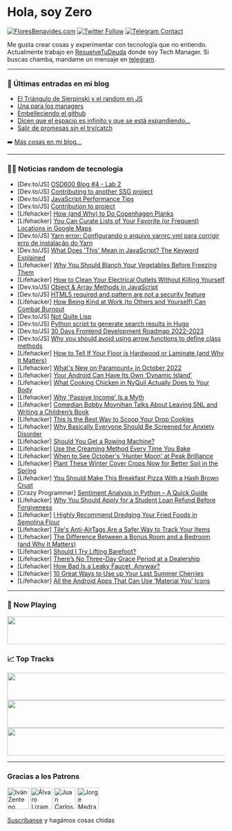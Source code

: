 # Hola, soy Zero

[![FloresBenavides.com](https://img.shields.io/website?down_message=oops&label=MiBlog&style=for-the-badge&up_message=online&url=https%3A%2F%2Ffloresbenavides.com)](https://floresbenavides.com) [![Twitter Follow](https://img.shields.io/twitter/follow/ZeroDragon?color=%231DA1F2&label=Follow&logo=twitter&logoColor=ffffff&style=for-the-badge)](https://twitter.com/zerodragon) [![Telegram Contact](https://img.shields.io/badge/escr%C3%ADbeme-ZeroDragon-%2326A5E4?style=for-the-badge&logo=telegram)](https://t.me/zerodragon)

Me gusta crear cosas y experimentar con tecnología que no entiendo.
Actualmente trabajo en [ResuelveTuDeuda](http://github.com/resuelve) donde soy Tech Manager.
Si buscas chamba, mandame un mensaje en [telegram](https://t.me/zerodragon).

---

### 📕 Últimas entradas en mi blog
<!-- BLOG-POST-LIST:START -->
- [El Triángulo de Sierpinski y el random en JS](https://floresbenavides.com/el-triangulo-de-sierpinski-y-el-random-en-js/)
- [Una para los managers](https://floresbenavides.com/una-para-los-managers/)
- [Embelleciendo el github](https://floresbenavides.com/embelleciendo-el-github/)
- [Dicen que el espacio es infinito y que se está expandiendo…](https://floresbenavides.com/dicen-que-el-espacio-es-infinito-y-que-se-esta-expandiendo/)
- [Salir de promesas sin el try/catch](https://floresbenavides.com/salir-de-promesas-sin-el-try-catch/)
<!-- BLOG-POST-LIST:END -->

➡️ [Más cosas en mi blog...](https://floresbenavides.com)

---

### 👨‍💻 Noticias random de tecnología
<!-- TECH-POSTS:START -->
- [Dev.to/JS] [OSD600 Blog #4 - Lab 2](https://dev.to/rokaicker/osd600-blog-4-lab-2-1302)
- [Dev.to/JS] [Contributing to another SSG project](https://dev.to/neilan99/contributing-to-another-ssg-project-5fif)
- [Dev.to/JS] [JavaScript Performance Tips](https://dev.to/nothanii/javascript-performance-tips-h60)
- [Dev.to/JS] [Contribution to project](https://dev.to/mnosov622/contribution-to-project-26oo)
- [Lifehacker] [How &lpar;and Why&rpar; to Do Copenhagen Planks](https://lifehacker.com/how-and-why-to-do-copenhagen-planks-1849569524)
- [Lifehacker] [You Can Curate Lists of Your Favorite &lpar;or Frequent&rpar; Locations in Google Maps](https://lifehacker.com/you-can-curate-lists-of-your-favorite-or-frequent-loc-1849569641)
- [Dev.to/JS] [Yarn error: Configurando o arquivo yarnrc.yml para corrigir erro de instalação do Yarn](https://dev.to/rodrigozan/yarn-error-configurando-o-arquivo-yarnrcyml-para-corrigir-erro-de-instalacao-do-yarn-2kh3)
- [Dev.to/JS] [What Does &#39;This&#39; Mean in JavaScript? The Keyword Explained](https://dev.to/rembertdesigns/what-does-this-mean-in-javascript-the-keyword-explained-4paa)
- [Lifehacker] [Why You Should Blanch Your Vegetables Before Freezing Them](https://lifehacker.com/why-you-should-blanch-your-vegetables-before-freezing-t-1849569633)
- [Lifehacker] [How to Clean Your Electrical Outlets Without Killing Yourself](https://lifehacker.com/how-to-clean-your-electrical-outlets-without-killing-yo-1849568733)
- [Dev.to/JS] [Object &amp; Array Methods in JavaScript](https://dev.to/rembertdesigns/object-array-methods-in-javascript-bfk)
- [Dev.to/JS] [HTML5 required and pattern are not a security feature](https://dev.to/codepo8/html5-required-and-pattern-are-not-a-security-feature-ld8)
- [Lifehacker] [How Being Kind at Work &lpar;to Others and Yourself&rpar; Can Combat Burnout](https://lifehacker.com/how-being-kind-at-work-to-others-and-yourself-can-com-1849568597)
- [Dev.to/JS] [Not Quite Lisp](https://dev.to/rmion/not-quite-lisp-1ofo)
- [Dev.to/JS] [Python script to generate search results in Hugo](https://dev.to/jmau111/python-script-to-generate-search-results-in-hugo-4oil)
- [Dev.to/JS] [30 Days Frontend Development Roadmap 2022-2023](https://dev.to/iamatifriaz/30-days-frontend-development-roadmap-2022-2023-4kej)
- [Dev.to/JS] [Why you should avoid using arrow functions to define class methods](https://dev.to/sakhnyuk/why-you-should-avoid-using-arrow-functions-to-define-class-methods-213e)
- [Lifehacker] [How to Tell If Your Floor is Hardwood or Laminate &lpar;and Why It Matters&rpar;](https://lifehacker.com/how-to-tell-if-your-floor-is-hardwood-or-laminate-and-1849568470)
- [Lifehacker] [What&#39;s New on Paramount+ in October 2022](https://lifehacker.com/whats-new-on-paramount-in-october-2022-1849568896)
- [Lifehacker] [Your Android Can Have Its Own ‘Dynamic Island’](https://lifehacker.com/your-android-can-have-its-own-dynamic-island-1849568426)
- [Lifehacker] [What Cooking Chicken in NyQuil Actually Does to Your Body](https://lifehacker.com/what-cooking-chicken-in-nyquil-actually-does-to-your-bo-1849568210)
- [Lifehacker] [Why &#39;Passive Income&#39; Is a Myth](https://lifehacker.com/why-passive-income-is-a-myth-1849568396)
- [Lifehacker] [Comedian Bobby Moynihan Talks About Leaving SNL and Writing a Children’s Book](https://lifehacker.com/comedian-bobby-moynihan-talks-about-leaving-snl-and-wri-1849568343)
- [Lifehacker] [This Is the Best Way to Scoop Your Drop Cookies](https://lifehacker.com/this-is-the-best-way-to-scoop-your-drop-cookies-1849568018)
- [Lifehacker] [Why Basically Everyone Should Be Screened for Anxiety Disorder](https://lifehacker.com/why-basically-everyone-should-be-screened-for-anxiety-d-1849565908)
- [Lifehacker] [Should You Get a Rowing Machine?](https://lifehacker.com/should-you-get-a-rowing-machine-1849565041)
- [Lifehacker] [Use the Creaming Method Every Time You Bake](https://lifehacker.com/use-the-creaming-method-every-time-you-bake-1849564746)
- [Lifehacker] [When to See October&#39;s &#39;Hunter Moon&#39; at Peak Brilliance](https://lifehacker.com/when-to-see-octobers-hunter-moon-at-peak-brilliance-1849565506)
- [Lifehacker] [Plant These Winter Cover Crops Now for Better Soil in the Spring](https://lifehacker.com/plant-these-winter-cover-crops-now-for-better-soil-in-t-1849564143)
- [Lifehacker] [You Should Make This Breakfast Pizza With a Hash Brown Crust](https://lifehacker.com/you-should-make-this-breakfast-pizza-with-a-hash-brown-1849565824)
- [Crazy Programmer] [Sentiment Analysis in Python – A Quick Guide](https://www.thecrazyprogrammer.com/2022/09/sentiment-analysis-in-python.html)
- [Lifehacker] [Why You Should Apply for a Student Loan Refund Before Forgiveness](https://lifehacker.com/why-you-should-apply-for-a-student-loan-refund-before-f-1849563860)
- [Lifehacker] [I Highly Recommend Dredging Your Fried Foods in Semolina Flour](https://lifehacker.com/i-highly-recommend-dredging-your-fried-foods-in-semolin-1849560582)
- [Lifehacker] [Tile&#39;s Anti-AirTags Are a Safer Way to Track Your Items](https://lifehacker.com/tiles-anti-airtags-are-a-safer-way-to-track-your-items-1849564297)
- [Lifehacker] [The Difference Between a Bonus Room and a Bedroom &lpar;and Why It Matters&rpar;](https://lifehacker.com/the-difference-between-a-bonus-room-and-a-bedroom-and-1849563375)
- [Lifehacker] [Should I Try Lifting Barefoot?](https://lifehacker.com/should-i-try-lifting-barefoot-1849563896)
- [Lifehacker] [There’s No Three-Day Grace Period at a Dealership](https://lifehacker.com/there-s-no-three-day-grace-period-at-a-dealership-1849563147)
- [Lifehacker] [How Bad Is a Leaky Faucet, Anyway?](https://lifehacker.com/how-bad-is-a-leaky-faucet-anyway-1849563533)
- [Lifehacker] [10 Great Ways to Use up Your Last Summer Cherries](https://lifehacker.com/10-great-ways-to-use-up-your-last-summer-cherries-1849563458)
- [Lifehacker] [All the Android Apps That Can Use ‘Material You’ Icons](https://lifehacker.com/all-the-android-apps-that-can-use-material-you-icons-1849562917)<!-- TECH-POSTS:END -->

---

### 🎵 Now Playing
<a href="https://spotify-now-playing-dun.vercel.app/now-playing?open"><img src="https://spotify-now-playing-dun.vercel.app/now-playing" width="540" height="64"></a>

### 📈 Top Tracks
<a href="https://spotify-now-playing-dun.vercel.app/top-tracks?i=1&open"><img src="https://spotify-now-playing-dun.vercel.app/top-tracks?i=1" width="540" height="64"></a>
<a href="https://spotify-now-playing-dun.vercel.app/top-tracks?i=2&open"><img src="https://spotify-now-playing-dun.vercel.app/top-tracks?i=2" width="540" height="64"></a>
<a href="https://spotify-now-playing-dun.vercel.app/top-tracks?i=3&open"><img src="https://spotify-now-playing-dun.vercel.app/top-tracks?i=3" width="540" height="64"></a>

---

### Gracias a los Patrons
[<img src="https://avatars.githubusercontent.com/u/243380?v=4" alt="Iván Zenteno" width="50px">](https://github.com/k001) [<img src="https://avatars.githubusercontent.com/u/19955639?v=4" alt="Álvaro Lizama" width="50px">](https://github.com/alvarolizama) [<img src="https://avatars.githubusercontent.com/u/2718753?v=4" alt="Juan Carlos Ruiz" width="50px">](https://github.com/JuanCrg90) [<img src="https://avatars.githubusercontent.com/u/37025?v=4" alt="Jorge Medrano" width="50px">](https://github.com/h1pp1e) 

[Suscríbanse](https://www.patreon.com/zerodragon) y hagámos cosas chidas
